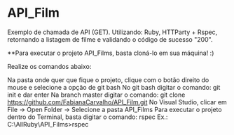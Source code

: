 # API_Film

Exemplo de chamada de API (GET).
Utilizando: Ruby, HTTParty + Rspec, retornando a listagem de filme e validando o código de sucesso "200".

**Para executar o projeto API_Films, basta cloná-lo em sua máquina! :)

Realize os comandos abaixo:

Na pasta onde quer que fique o projeto, clique com o botão direito do mouse e selecione a opção de git bash
No git bash digitar o comando: git init e dar enter
Na branch master digitar o comando: git clone https://github.com/FabianaCarvalho/API_Film.git
No Visual Studio, clicar em File -> Open Folder -> Selecione a pasta API_Films
Para executar o projeto dentro do Terminal, basta digitar o comando: rspec
Ex.: C:\AllRuby\API_Films>rspec
